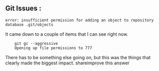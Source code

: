 ## Git Issues :

`error: insufficient permission for adding an object to repository database .git/objects`





It came down to a couple of items that I can see right now.

        git gc --aggressive
        Opening up file permissions to 777

There has to be something else going on, but this was the things that clearly made the biggest impact.
shareimprove this answer
